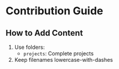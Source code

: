 # Contribution Guide

## How to Add Content
1. Use folders:
   - `projects`: Complete projects
2. Keep filenames lowercase-with-dashes
